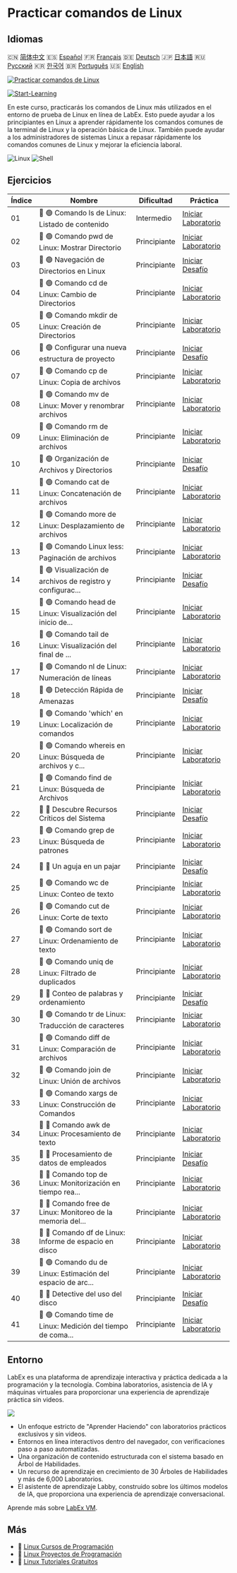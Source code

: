 # Practicar comandos de Linux

## Idiomas

🇨🇳 [简体中文](README_zh.md) 🇪🇸 [Español](README_es.md) 🇫🇷 [Français](README_fr.md) 🇩🇪 [Deutsch](README_de.md) 🇯🇵 [日本語](README_ja.md) 🇷🇺 [Русский](README_ru.md) 🇰🇷 [한국어](README_ko.md) 🇧🇷 [Português](README_pt.md) 🇺🇸 [English](README.md) 

[![Practicar comandos de Linux](https://cover-creator.labex.io/linux-basic-commands-practice-online.png?lang=es)](https://labex.io/es/courses/linux-basic-commands-practice-online)

[![Start-Learning](https://img.shields.io/badge/Start-Learning-whitesmoke?style=for-the-badge)](https://labex.io/es/courses/linux-basic-commands-practice-online)

En este curso, practicarás los comandos de Linux más utilizados en el entorno de prueba de Linux en línea de LabEx. Esto puede ayudar a los principiantes en Linux a aprender rápidamente los comandos comunes de la terminal de Linux y la operación básica de Linux. También puede ayudar a los administradores de sistemas Linux a repasar rápidamente los comandos comunes de Linux y mejorar la eficiencia laboral.

![Linux](https://img.shields.io/badge/Linux-whitesmoke?style=for-the-badge&logo=linux)
![Shell](https://img.shields.io/badge/Shell-whitesmoke?style=for-the-badge&logo=shell)


## Ejercicios

|   Índice | Nombre                                                      | Dificultad   | Práctica                                                                                                                                    |
|----------|-------------------------------------------------------------|--------------|---------------------------------------------------------------------------------------------------------------------------------------------|
|       01 | 📖 🟢 Comando ls de Linux: Listado de contenido             | Intermedio   | <a target='_blank' href='https://labex.io/es/tutorials/linux-linux-ls-command-content-listing-219205'>Iniciar Laboratorio</a>               |
|       02 | 📖 🟢 Comando pwd de Linux: Mostrar Directorio              | Principiante | <a target='_blank' href='https://labex.io/es/tutorials/linux-linux-pwd-command-directory-displaying-209734'>Iniciar Laboratorio</a>         |
|       03 | 🎯 🟢 Navegación de Directorios en Linux                    | Principiante | <a target='_blank' href='https://labex.io/es/tutorials/linux-directory-navigation-387844'>Iniciar Desafío</a>                               |
|       04 | 📖 🟢 Comando cd de Linux: Cambio de Directorios            | Principiante | <a target='_blank' href='https://labex.io/es/tutorials/linux-linux-cd-command-directory-changing-209733'>Iniciar Laboratorio</a>            |
|       05 | 📖 🟢 Comando mkdir de Linux: Creación de Directorios       | Principiante | <a target='_blank' href='https://labex.io/es/tutorials/linux-linux-mkdir-command-directory-creating-209739'>Iniciar Laboratorio</a>         |
|       06 | 🎯 🟢 Configurar una nueva estructura de proyecto           | Principiante | <a target='_blank' href='https://labex.io/es/tutorials/linux-setting-up-a-new-project-structure-387859'>Iniciar Desafío</a>                 |
|       07 | 📖 🟢 Comando cp de Linux: Copia de archivos                | Principiante | <a target='_blank' href='https://labex.io/es/tutorials/linux-linux-cp-command-file-copying-209744'>Iniciar Laboratorio</a>                  |
|       08 | 📖 🟢 Comando mv de Linux: Mover y renombrar archivos       | Principiante | <a target='_blank' href='https://labex.io/es/tutorials/linux-linux-mv-command-file-moving-and-renaming-209743'>Iniciar Laboratorio</a>      |
|       09 | 📖 🟢 Comando rm de Linux: Eliminación de archivos          | Principiante | <a target='_blank' href='https://labex.io/es/tutorials/linux-linux-rm-command-file-removing-209741'>Iniciar Laboratorio</a>                 |
|       10 | 🎯 🟢 Organización de Archivos y Directorios                | Principiante | <a target='_blank' href='https://labex.io/es/tutorials/linux-organizing-files-and-directories-387877'>Iniciar Desafío</a>                   |
|       11 | 📖 🟢 Comando cat de Linux: Concatenación de archivos       | Principiante | <a target='_blank' href='https://labex.io/es/tutorials/linux-linux-cat-command-file-concatenating-210986'>Iniciar Laboratorio</a>           |
|       12 | 📖 🟢 Comando more de Linux: Desplazamiento de archivos     | Principiante | <a target='_blank' href='https://labex.io/es/tutorials/linux-linux-more-command-file-scrolling-214299'>Iniciar Laboratorio</a>              |
|       13 | 📖 🟢 Comando Linux less: Paginación de archivos            | Principiante | <a target='_blank' href='https://labex.io/es/tutorials/linux-linux-less-command-file-paging-214301'>Iniciar Laboratorio</a>                 |
|       14 | 🎯 🟢 Visualización de archivos de registro y configurac... | Principiante | <a target='_blank' href='https://labex.io/es/tutorials/linux-viewing-log-and-configuration-files-in-linux-387914'>Iniciar Desafío</a>       |
|       15 | 📖 🟢 Comando head de Linux: Visualización del inicio de... | Principiante | <a target='_blank' href='https://labex.io/es/tutorials/linux-linux-head-command-file-beginning-display-214302'>Iniciar Laboratorio</a>      |
|       16 | 📖 🟢 Comando tail de Linux: Visualización del final de ... | Principiante | <a target='_blank' href='https://labex.io/es/tutorials/linux-linux-tail-command-file-end-display-214303'>Iniciar Laboratorio</a>            |
|       17 | 📖 🟢 Comando nl de Linux: Numeración de líneas             | Principiante | <a target='_blank' href='https://labex.io/es/tutorials/linux-linux-nl-command-line-numbering-210988'>Iniciar Laboratorio</a>                |
|       18 | 🎯 🟢 Detección Rápida de Amenazas                          | Principiante | <a target='_blank' href='https://labex.io/es/tutorials/linux-rapid-threat-detection-387930'>Iniciar Desafío</a>                             |
|       19 | 📖 🟢 Comando 'which' en Linux: Localización de comandos    | Principiante | <a target='_blank' href='https://labex.io/es/tutorials/linux-linux-which-command-command-locating-215210'>Iniciar Laboratorio</a>           |
|       20 | 📖 🟢 Comando whereis en Linux: Búsqueda de archivos y c... | Principiante | <a target='_blank' href='https://labex.io/es/tutorials/linux-linux-whereis-command-file-and-command-finding-215211'>Iniciar Laboratorio</a> |
|       21 | 📖 🟢 Comando find de Linux: Búsqueda de Archivos           | Principiante | <a target='_blank' href='https://labex.io/es/tutorials/linux-linux-find-command-file-searching-219191'>Iniciar Laboratorio</a>              |
|       22 | 🎯 🔵 Descubre Recursos Críticos del Sistema                | Principiante | <a target='_blank' href='https://labex.io/es/tutorials/linux-discover-critical-system-resources-388032'>Iniciar Desafío</a>                 |
|       23 | 📖 🟢 Comando grep de Linux: Búsqueda de patrones           | Principiante | <a target='_blank' href='https://labex.io/es/tutorials/linux-linux-grep-command-pattern-searching-219192'>Iniciar Laboratorio</a>           |
|       24 | 🎯 🔵 Un aguja en un pajar                                  | Principiante | <a target='_blank' href='https://labex.io/es/tutorials/linux-needle-in-the-haystack-388109'>Iniciar Desafío</a>                             |
|       25 | 📖 🟢 Comando wc de Linux: Conteo de texto                  | Principiante | <a target='_blank' href='https://labex.io/es/tutorials/linux-linux-wc-command-text-counting-219200'>Iniciar Laboratorio</a>                 |
|       26 | 📖 🟢 Comando cut de Linux: Corte de texto                  | Principiante | <a target='_blank' href='https://labex.io/es/tutorials/linux-linux-cut-command-text-cutting-219187'>Iniciar Laboratorio</a>                 |
|       27 | 📖 🟢 Comando sort de Linux: Ordenamiento de texto          | Principiante | <a target='_blank' href='https://labex.io/es/tutorials/linux-linux-sort-command-text-sorting-219196'>Iniciar Laboratorio</a>                |
|       28 | 📖 🟢 Comando uniq de Linux: Filtrado de duplicados         | Principiante | <a target='_blank' href='https://labex.io/es/tutorials/linux-linux-uniq-command-duplicate-filtering-219199'>Iniciar Laboratorio</a>         |
|       29 | 🎯 🔵 Conteo de palabras y ordenamiento                     | Principiante | <a target='_blank' href='https://labex.io/es/tutorials/linux-word-count-and-sorting-388125'>Iniciar Desafío</a>                             |
|       30 | 📖 🟢 Comando tr de Linux: Traducción de caracteres         | Principiante | <a target='_blank' href='https://labex.io/es/tutorials/linux-linux-tr-command-character-translating-219198'>Iniciar Laboratorio</a>         |
|       31 | 📖 🟢 Comando diff de Linux: Comparación de archivos        | Principiante | <a target='_blank' href='https://labex.io/es/tutorials/linux-linux-diff-command-file-comparing-219189'>Iniciar Laboratorio</a>              |
|       32 | 📖 🟢 Comando join de Linux: Unión de archivos              | Principiante | <a target='_blank' href='https://labex.io/es/tutorials/linux-linux-join-command-file-joining-219193'>Iniciar Laboratorio</a>                |
|       33 | 📖 🟢 Comando xargs de Linux: Construcción de Comandos      | Principiante | <a target='_blank' href='https://labex.io/es/tutorials/linux-linux-xargs-command-command-building-219201'>Iniciar Laboratorio</a>           |
|       34 | 📖 🔵 Comando awk de Linux: Procesamiento de texto          | Principiante | <a target='_blank' href='https://labex.io/es/tutorials/linux-linux-awk-command-text-processing-388493'>Iniciar Laboratorio</a>              |
|       35 | 🎯 🔵 Procesamiento de datos de empleados                   | Principiante | <a target='_blank' href='https://labex.io/es/tutorials/linux-processing-employees-data-388132'>Iniciar Desafío</a>                          |
|       36 | 📖 🔵 Comando top de Linux: Monitorización en tiempo rea... | Principiante | <a target='_blank' href='https://labex.io/es/tutorials/linux-linux-top-command-real-time-system-monitoring-388500'>Iniciar Laboratorio</a>  |
|       37 | 📖 🔵 Comando free de Linux: Monitoreo de la memoria del... | Principiante | <a target='_blank' href='https://labex.io/es/tutorials/linux-linux-free-command-monitoring-system-memory-388496'>Iniciar Laboratorio</a>    |
|       38 | 📖 🔵 Comando df de Linux: Informe de espacio en disco      | Principiante | <a target='_blank' href='https://labex.io/es/tutorials/linux-linux-df-command-disk-space-reporting-219188'>Iniciar Laboratorio</a>          |
|       39 | 📖 🟢 Comando du de Linux: Estimación del espacio de arc... | Principiante | <a target='_blank' href='https://labex.io/es/tutorials/linux-linux-du-command-file-space-estimating-219190'>Iniciar Laboratorio</a>         |
|       40 | 🎯 🔵 Detective del uso del disco                           | Principiante | <a target='_blank' href='https://labex.io/es/tutorials/linux-disk-usage-detective-388099'>Iniciar Desafío</a>                               |
|       41 | 📖 🟢 Comando time de Linux: Medición del tiempo de coma... | Principiante | <a target='_blank' href='https://labex.io/es/tutorials/linux-linux-time-command-command-timing-219197'>Iniciar Laboratorio</a>              |

## Entorno

LabEx es una plataforma de aprendizaje interactiva y práctica dedicada a la programación y la tecnología. Combina laboratorios, asistencia de IA y máquinas virtuales para proporcionar una experiencia de aprendizaje práctica sin videos.

![](https://tutorial-screenshot.getvm.io/images/vm-1725247253.png)

- Un enfoque estricto de "Aprender Haciendo" con laboratorios prácticos exclusivos y sin videos.
- Entornos en línea interactivos dentro del navegador, con verificaciones paso a paso automatizadas.
- Una organización de contenido estructurada con el sistema basado en Árbol de Habilidades.
- Un recurso de aprendizaje en crecimiento de 30 Árboles de Habilidades y más de 6,000 Laboratorios.
- El asistente de aprendizaje Labby, construido sobre los últimos modelos de IA, que proporciona una experiencia de aprendizaje conversacional.

Aprende más sobre [LabEx VM](https://support.labex.io/using-labex/virtual-machine).

## Más

- 🔗 [Linux Cursos de Programación](https://github.com/labex-labs/awesome-programming-courses)
- 🔗 [Linux Proyectos de Programación](https://github.com/labex-labs/awesome-programming-projects)
- 🔗 [Linux Tutoriales Gratuitos](https://github.com/labex-labs/linux-free-tutorials)

